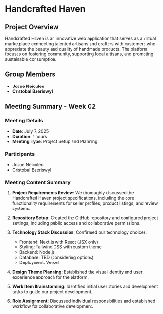 # Handcrafted Haven

## Project Overview

Handcrafted Haven is an innovative web application that serves as a virtual marketplace connecting talented artisans and crafters with customers who appreciate the beauty and quality of handmade products. The platform focuses on fostering community, supporting local artisans, and promoting sustainable consumption.

## Group Members

- **Josue Neiculeo**
- **Cristobal Baeriswyl**

## Meeting Summary - Week 02

### Meeting Details
- **Date**: July 7, 2025
- **Duration**: 1 hours
- **Meeting Type**: Project Setup and Planning

### Participants
- Josue Neiculeo
- Cristobal Baeriswyl

### Meeting Content Summary

1. **Project Requirements Review**: We thoroughly discussed the Handcrafted Haven project specifications, including the core functionality requirements for seller profiles, product listings, and review systems.

2. **Repository Setup**: Created the GitHub repository and configured project settings, including public access and collaborative permissions.

3. **Technology Stack Discussion**: Confirmed our technology choices:
   - Frontend: Next.js with React (JSX only)
   - Styling: Tailwind CSS with custom theme
   - Backend: Node.js
   - Database: TBD (considering options)
   - Deployment: Vercel

4. **Design Theme Planning**: Established the visual identity and user experience approach for the platform.

5. **Work Item Brainstorming**: Identified initial user stories and development tasks to guide our project development.

6. **Role Assignment**: Discussed individual responsibilities and established workflow for collaborative development.
